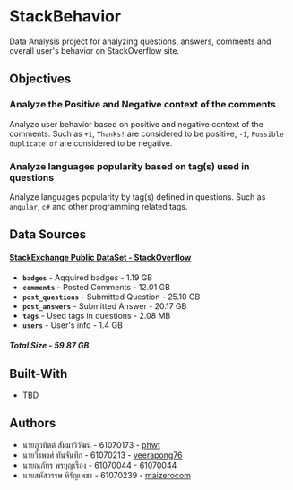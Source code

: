 # StackBehavior
Data Analysis project for analyzing questions, answers, comments and overall user's behavior on StackOverflow site.

## Objectives
### Analyze the Positive and Negative context of the comments
Analyze user behavior based on positive and negative context of the comments. Such as `+1`, `Thanks!` are considered to be positive, `-1`, `Possible duplicate of` are considered to be negative.

### Analyze languages popularity based on tag(s) used in questions
Analyze languages popularity by tag(s) defined in questions. Such as `angular`, `c#` and other programming related tags.

## Data Sources
#### [StackExchange Public DataSet - StackOverflow](https://archive.org/download/stackexchange)
* **`badges`** - Aqquired badges  - 1.19 GB
* **`comments`** - Posted Comments - 12.01 GB
* **`post_questions`** - Submitted Question - 25.10 GB
* **`post_answers`** - Submitted Answer - 20.17 GB
* **`tags`** - Used tags in questions - 2.08 MB
* **`users`** - User's info - 1.4 GB
##### Total Size - 59.87 GB

## Built-With
* TBD

## Authors
* นายภูวทิตต์ สัมมาวิวัฒน์ - 61070173 - [phwt](https://github.com/phwt)
* นายวีรพงศ์ ทันจันทึก - 61070213 - [veerapong76](https://github.com/veerapong76)
* นายณภัทร พรบุญเรือง - 61070044 - [61070044](https://github.com/61070044)
* นายสหัสวรรษ หิรัญเพชร - 61070239 - [maizerocom](https://github.com/maizerocom)
